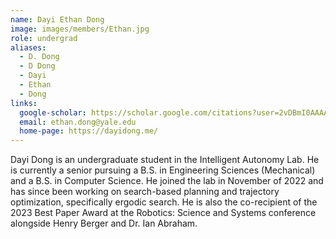 ```yaml
---
name: Dayi Ethan Dong
image: images/members/Ethan.jpg
role: undergrad
aliases:
  - D. Dong
  - D Dong
  - Dayi
  - Ethan
  - Dong
links:
  google-scholar: https://scholar.google.com/citations?user=2vDBmI0AAAAJ&hl=en
  email: ethan.dong@yale.edu
  home-page: https://dayidong.me/
---
```


Dayi Dong is an undergraduate student in the Intelligent Autonomy Lab. He is currently a senior pursuing a B.S. in Engineering Sciences (Mechanical) and a B.S. in Computer Science. He joined the lab in November of 2022 and has since been working on search-based planning and trajectory optimization, specifically ergodic search. He is also the co-recipient of the 2023 Best Paper Award at the Robotics: Science and Systems conference alongside Henry Berger and Dr. Ian Abraham.
